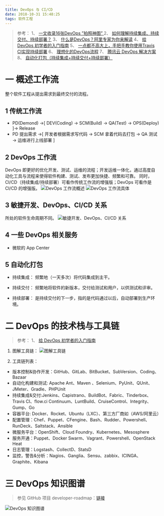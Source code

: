 ```yaml
---
title: DevOps 与 CI/CD
date: 2018-10-31 15:48:25
tags: 软件工程
---
```

> 参考：
1、 [一文收录16张DevOps ”拍照神图” ](https://mp.weixin.qq.com/s/wCFM6Ln-iG_G-Um8cad0aA)
2、 [如何理解持续集成、持续交付、持续部署？](https://www.zhihu.com/question/23444990/answer/89426003)
3、 [什么是DevOps？阿里专家为你来解读](https://zhuanlan.zhihu.com/p/26600598)
4、 [给 DevOps 初学者的入门指南](https://zhuanlan.zhihu.com/p/22638204)
5、 [一点都不高大上，手把手教你使用Travis CI实现持续部署](https://zhuanlan.zhihu.com/p/25066056)
6、 [理想化的DevOps流程](https://zhuanlan.zhihu.com/p/31849745)
7、 [腾讯云 DevOps 解决方案](https://cloud.tencent.com/solution/devops)
8、 [自动化打包（持续集成+持续交付+持续部署）](https://www.jianshu.com/p/319bb7d9c250)

# 一 概述工作流
整个软件工程从提出需求到最终交付的流程。

## 1 传统工作流
- PD(Demond) ->[ DEV(Coding) -> SCM(Build) -> QA(Test) -> OPS(Deploy) ]-> Release
- PD 提出需求 ->[ 开发者根据需求写代码 -> SCM 拿着代码去打包 -> QA 测试 -> 运维进行上线部署 ]

## 2 DevOps 工作流
DevOps 即更好的优化开发、测试、运维的流程；开发运维一体化，通过高度自动化工具与流程来使得软件构建、测试、发布更加快捷、频繁和可靠。
同时，CI/CD（持续集成/持续部署）可看作传统工作流的增强版；DevOps 可看作是 CI/CD 的增强版。
![DevOps 工作流概述](图1.PNG)
![DevOps 工作流具体](图2.PNG)

## 3 敏捷开发、DevOps、CI/CD 关系
所处的软件生命周期不同。
![敏捷开发、DevOps、CI/CD 关系](图2-1.PNG)

## 4 一些 DevOps 相关服务
- 微软的 App Center

## 5 自动化打包
- 持续集成：
频繁地（一天多次）将代码集成到主干。

- 持续交付：
频繁地将软件的新版本，交付给测试和用户，以供测试和评审。

- 持续部署：
是持续交付的下一步，指的是代码通过以后，自动部署到生产环境。

# 二 DevOps 的技术栈与工具链
> 参考：
1、 [给 DevOps 初学者的入门指南](https://zhuanlan.zhihu.com/p/22638204)

1. 图解工具链：
![图解工具链](图2-2.PNG)

2. 工具链列表：
- 版本控制&协作开发：GitHub、GitLab、BitBucket、SubVersion、Coding、Bazaar
- 自动化构建和测试: Apache Ant、Maven 、Selenium、PyUnit、QUnit、JMeter、Gradle、PHPUnit
- 持续集成&交付:Jenkins、Capistrano、BuildBot、Fabric、Tinderbox、Travis CI、flow.ci Continuum、LuntBuild、CruiseControl、Integrity、Gump、Go
- 容器平台: Docker、Rocket、Ubuntu（LXC）、第三方厂商如（AWS/阿里云）
- 配置管理：Chef、Puppet、CFengine、Bash、Rudder、Powershell、RunDeck、Saltstack、Ansible
- 微服务平台：OpenShift、Cloud Foundry、Kubernetes、Mesosphere
- 服务开通：Puppet、Docker Swarm、Vagrant、Powershell、OpenStack Heat
- 日志管理：Logstash、CollectD、StatsD
- 监控，警告&分析：Nagios、Ganglia、Sensu、zabbix、ICINGA、Graphite、Kibana

# 三 DevOps 知识图谱
> 参见 GitHub 项目 developer-roadmap：[链接](https://github.com/kamranahmedse/developer-roadmap)

![DevOps 知识图谱](图3.PNG)
